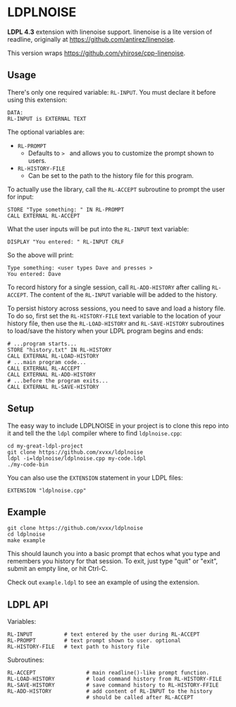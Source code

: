 LDPLNOISE
=========

**LDPL 4.3** extension with linenoise support. linenoise is a lite version of readline, originally at https://github.com/antirez/linenoise.

This version wraps https://github.com/yhirose/cpp-linenoise.

Usage
-----

There's only one required variable: `RL-INPUT`. You must declare it before using this extension:

    DATA:
    RL-INPUT is EXTERNAL TEXT

The optional variables are:

- `RL-PROMPT`
   - Defaults to `> ` and allows you to customize the prompt shown to users.
- `RL-HISTORY-FILE`
   - Can be set to the path to the history file for this program.

To actually use the library, call the `RL-ACCEPT` subroutine to prompt the user for input:

    STORE "Type something: " IN RL-PROMPT
    CALL EXTERNAL RL-ACCEPT

What the user inputs will be put into the `RL-INPUT` text variable:

    DISPLAY "You entered: " RL-INPUT CRLF

So the above will print:

    Type something: <user types Dave and presses >
    You entered: Dave

To record history for a single session, call `RL-ADD-HISTORY` after calling `RL-ACCEPT`. The content of the `RL-INPUT` variable will be added to the history.

To persist history across sessions, you need to save and load a history file. To do so, first set the `RL-HISTORY-FILE` text  variable to the location of your history file, then use the  `RL-LOAD-HISTORY` and `RL-SAVE-HISTORY` subroutines to load/save the history when your LDPL program begins and ends:

    # ...program starts...
    STORE "history.txt" IN RL-HISTORY
    CALL EXTERNAL RL-LOAD-HISTORY
    # ...main program code...
    CALL EXTERNAL RL-ACCEPT
    CALL EXTERNAL RL-ADD-HISTORY
    # ...before the program exits...
    CALL EXTERNAL RL-SAVE-HISTORY

Setup
-----

The easy way to include LDPLNOISE in your project is to clone this repo into it and tell the the `ldpl` compiler where to find `ldplnoise.cpp`:

    cd my-great-ldpl-project
    git clone https://github.com/xvxx/ldplnoise
    ldpl -i=ldplnoise/ldplnoise.cpp my-code.ldpl
    ./my-code-bin

You can also use the `EXTENSION` statement in your LDPL files:

    EXTENSION "ldplnoise.cpp"

Example
-------

    git clone https://github.com/xvxx/ldplnoise
    cd ldplnoise
    make example

This should launch you into a basic prompt that echos what you type and remembers you history for that session. To exit, just type  "quit" or "exit", submit an empty line, or hit Ctrl-C.

Check out `example.ldpl` to see an example of using the extension.

LDPL API
--------

Variables:

    RL-INPUT          # text entered by the user during RL-ACCEPT
    RL-PROMPT         # text prompt shown to user. optional
    RL-HISTORY-FILE   # text path to history file

Subroutines:

    RL-ACCEPT                # main readline()-like prompt function.
    RL-LOAD-HISTORY          # load command history from RL-HISTORY-FILE
    RL-SAVE-HISTORY          # save command history to RL-HISTORY-FFILE
    RL-ADD-HISTORY           # add content of RL-INPUT to the history
                             # should be called after RL-ACCEPT
